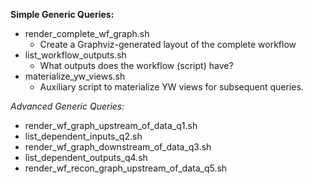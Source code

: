 **Simple Generic Queries:**
- render_complete_wf_graph.sh
  - Create a Graphviz-generated layout of the complete workflow 
- list_workflow_outputs.sh
  - What outputs does the workflow (script) have?
- materialize_yw_views.sh
  - Auxiliary script to materialize YW views for subsequent queries.


*Advanced Generic Queries:*
- render_wf_graph_upstream_of_data_q1.sh 
- list_dependent_inputs_q2.sh 
- render_wf_graph_downstream_of_data_q3.sh 
- list_dependent_outputs_q4.sh 
- render_wf_recon_graph_upstream_of_data_q5.sh 

